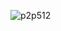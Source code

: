![p2p512](https://user-images.githubusercontent.com/38581319/127725360-d8b50379-9a2f-4064-a0c5-b6a2370c3063.png)
